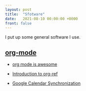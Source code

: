 ```yaml
---
layout: post
title:  "Sfotware"
date:   2021-08-10 00:00:00 +0000
front: false
---
```

I put up some general software I use.

## [org-mode](https://orgmode.org/)

- [org mode is awesome](https://www.youtube.com/watch?v=fgizHHd7nOo)

- [Introduction to org-ref](https://www.youtube.com/watch?v=2t925KRBbFc)

- [Google Calendar Synchronization](https://orgmode.org/worg/org-tutorials/org-google-sync.html)

